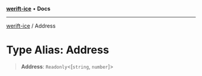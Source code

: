 [**werift-ice**](../README.md) • **Docs**

***

[werift-ice](../globals.md) / Address

# Type Alias: Address

> **Address**: `Readonly`\<[`string`, `number`]\>
